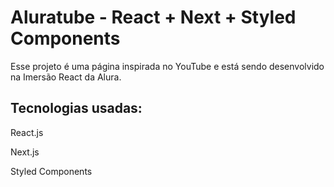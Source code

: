 # Aluratube - React + Next + Styled Components

Esse projeto é uma página inspirada no YouTube e está sendo desenvolvido na Imersão React da Alura.

## Tecnologias usadas:
React.js

Next.js

Styled Components